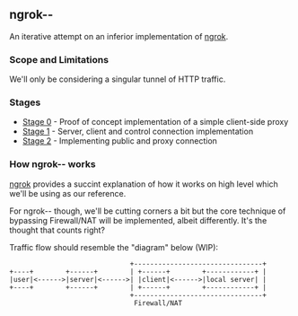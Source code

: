## ngrok--

An iterative attempt on an inferior implementation of [ngrok](https://github.com/inconshreveable/ngrok).

### Scope and Limitations

We'll only be considering a singular tunnel of HTTP traffic.

### Stages

* [Stage 0](stage_0/README.md) - Proof of concept implementation of a simple client-side proxy
* [Stage 1](stage_1/README.md) - Server, client and control connection implementation
* [Stage 2](stage_2/README.md) - Implementing public and proxy connection

### How ngrok-- works

[ngrok](https://github.com/inconshreveable/ngrok/blob/master/docs/DEVELOPMENT.md) provides a succint explanation of how it works on high level which we'll be using as our reference.

For ngrok-- though, we'll be cutting corners a bit but the core technique of bypassing Firewall/NAT will be implemented, albeit differently. It's the thought that counts right?

Traffic flow should resemble the "diagram" below (WIP):

```
                              +--------------------------------+
+----+        +------+        | +------+        +------------+ |
|user|<------>|server|<------>| |client|<------>|local server| |
+----+        +------+        | +------+        +------------+ |
                              +--------------------------------+
                               Firewall/NAT
```
